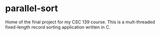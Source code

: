 # parallel-sort
Home of the final project for my CSC 139 course. This is a mult-threaded fixed-length record sorting application written in C. 
